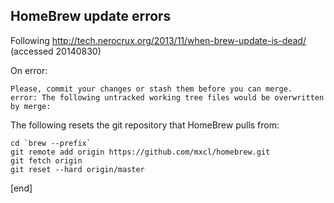 ## HomeBrew update errors

Following http://tech.nerocrux.org/2013/11/when-brew-update-is-dead/ (accessed 20140830)

On error:

```
Please, commit your changes or stash them before you can merge.
error: The following untracked working tree files would be overwritten by merge:
```

The following resets the git repository that HomeBrew pulls from:

```
cd `brew --prefix`
git remote add origin https://github.com/mxcl/homebrew.git
git fetch origin
git reset --hard origin/master
```

[end]
